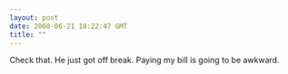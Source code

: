 ```yaml
---
layout: post
date: 2008-06-21 18:22:47 GMT
title: ""
---
```

Check that. He just got off break. Paying my bill is going to be awkward.